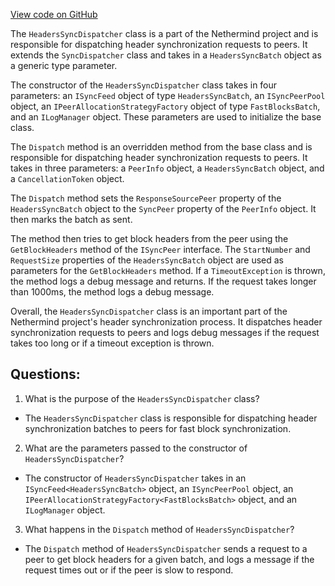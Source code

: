 [View code on GitHub](https://github.com/nethermindeth/nethermind/Nethermind.Synchronization/FastBlocks/HeadersSyncDispatcher.cs)

The `HeadersSyncDispatcher` class is a part of the Nethermind project and is responsible for dispatching header synchronization requests to peers. It extends the `SyncDispatcher` class and takes in a `HeadersSyncBatch` object as a generic type parameter. 

The constructor of the `HeadersSyncDispatcher` class takes in four parameters: an `ISyncFeed` object of type `HeadersSyncBatch`, an `ISyncPeerPool` object, an `IPeerAllocationStrategyFactory` object of type `FastBlocksBatch`, and an `ILogManager` object. These parameters are used to initialize the base class.

The `Dispatch` method is an overridden method from the base class and is responsible for dispatching header synchronization requests to peers. It takes in three parameters: a `PeerInfo` object, a `HeadersSyncBatch` object, and a `CancellationToken` object. 

The `Dispatch` method sets the `ResponseSourcePeer` property of the `HeadersSyncBatch` object to the `SyncPeer` property of the `PeerInfo` object. It then marks the batch as sent. 

The method then tries to get block headers from the peer using the `GetBlockHeaders` method of the `ISyncPeer` interface. The `StartNumber` and `RequestSize` properties of the `HeadersSyncBatch` object are used as parameters for the `GetBlockHeaders` method. If a `TimeoutException` is thrown, the method logs a debug message and returns. If the request takes longer than 1000ms, the method logs a debug message.

Overall, the `HeadersSyncDispatcher` class is an important part of the Nethermind project's header synchronization process. It dispatches header synchronization requests to peers and logs debug messages if the request takes too long or if a timeout exception is thrown.
## Questions: 
 1. What is the purpose of the `HeadersSyncDispatcher` class?
- The `HeadersSyncDispatcher` class is responsible for dispatching header synchronization batches to peers for fast block synchronization.

2. What are the parameters passed to the constructor of `HeadersSyncDispatcher`?
- The constructor of `HeadersSyncDispatcher` takes in an `ISyncFeed<HeadersSyncBatch>` object, an `ISyncPeerPool` object, an `IPeerAllocationStrategyFactory<FastBlocksBatch>` object, and an `ILogManager` object.

3. What happens in the `Dispatch` method of `HeadersSyncDispatcher`?
- The `Dispatch` method of `HeadersSyncDispatcher` sends a request to a peer to get block headers for a given batch, and logs a message if the request times out or if the peer is slow to respond.